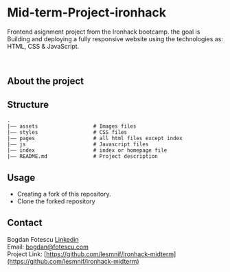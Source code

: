 <div id="top"></div>

# Mid-term-Project-ironhack
 Frontend asignment project from the Ironhack bootcamp.
 the goal is Building and deploying a fully responsive website using the technologies as: HTML, CSS &amp; JavaScript.

</br>

## About the project 

## Structure
````
.
|–– assets                  # Images files
|–– styles                  # CSS files
|–– pages                   # all html files except index
|–– js                      # Javascript files
|–– index                   # index or homepage file
|–– README.md               # Project description
````
<!-- USAGE -->
## Usage

- Creating a fork of this repository.
- Clone the forked repository

## Contact
Bogdan Fotescu [Linkedin](https://www.linkedin.com/in/bogdan-fotescu/)  
Email: bogdan@fotescu.com 
</br>
Project Link: [https://github.com/lesmnif/ironhack-midterm](https://github.com/lesmnif/ironhack-midterm)

